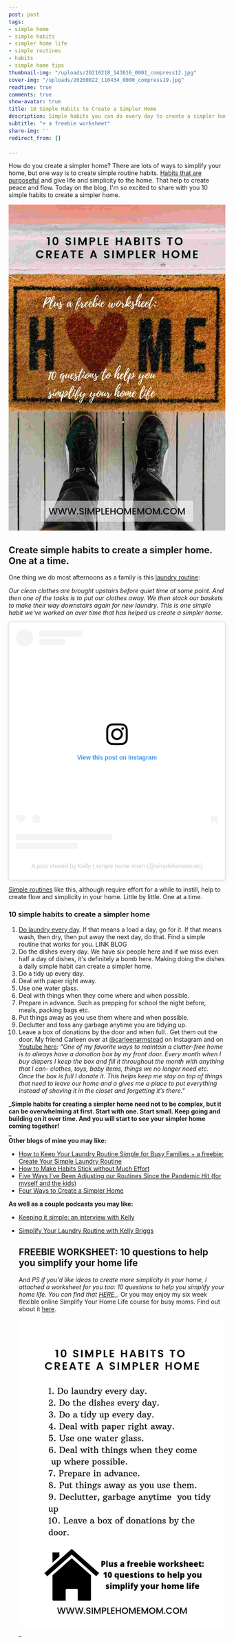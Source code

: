 ```yaml
---
post: post
tags:
- simple home
- simple habits
- simpler home life
- simple routines
- habits
- simple home tips
thumbnail-img: "/uploads/20210218_143016_0001_compress12.jpg"
cover-img: "/uploads/20200822_110434_0000_compress19.jpg"
readtime: true
comments: true
show-avatar: true
title: 10 Simple Habits to Create a Simpler Home
description: Simple habits you can do every day to create a simpler home life.
subtitle: "+ a freebie worksheet"
share-img: ''
redirect_from: []

---
```

How do you create a simpler home? There are lots of ways to simplify your home, but one way is to create simple routine habits. [Habits that are purposeful](https://www.huffpost.com/entry/purposeful-people_b_4768135) and give life and simplicity to the home. That help to create peace and flow. Today on the blog, I'm so excited to share with you 10 simple habits to create a simpler home.

![Someone standing next to a doormat that says "home."](/uploads/10-simple-habits-to-create-a-simpler-home.jpg "10 simple habits to create a simpler home.")

## Create simple habits to create a simpler home. One at a time.

One thing we do most afternoons as a family is this [laundry routine](https://www.simplehomemom.com/how-to-keep-your-laundry-routine-simple-for-busy-families/):

_Our clean clothes are brought upstairs before quiet time at some point. And then one of the tasks is to put our clothes away. We then stack our baskets to make their way downstairs again for new laundry. This is one simple habit we've worked on over time that has helped us create a simpler home._

<blockquote class="instagram-media" data-instgrm-permalink="https://www.instagram.com/reel/CLe6StEBt4F/?utm_source=ig_embed&amp;utm_campaign=loading" data-instgrm-version="13" style=" background:#FFF; border:0; border-radius:3px; box-shadow:0 0 1px 0 rgba(0,0,0,0.5),0 1px 10px 0 rgba(0,0,0,0.15); margin: 1px; max-width:540px; min-width:326px; padding:0; width:99.375%; width:-webkit-calc(100% - 2px); width:calc(100% - 2px);"><div style="padding:16px;"> <a href="https://www.instagram.com/reel/CLe6StEBt4F/?utm_source=ig_embed&amp;utm_campaign=loading" style=" background:#FFFFFF; line-height:0; padding:0 0; text-align:center; text-decoration:none; width:100%;" target="_blank"> <div style=" display: flex; flex-direction: row; align-items: center;"> <div style="background-color: #F4F4F4; border-radius: 50%; flex-grow: 0; height: 40px; margin-right: 14px; width: 40px;"></div> <div style="display: flex; flex-direction: column; flex-grow: 1; justify-content: center;"> <div style=" background-color: #F4F4F4; border-radius: 4px; flex-grow: 0; height: 14px; margin-bottom: 6px; width: 100px;"></div> <div style=" background-color: #F4F4F4; border-radius: 4px; flex-grow: 0; height: 14px; width: 60px;"></div></div></div><div style="padding: 19% 0;"></div> <div style="display:block; height:50px; margin:0 auto 12px; width:50px;"><svg width="50px" height="50px" viewBox="0 0 60 60" version="1.1" xmlns="https://www.w3.org/2000/svg" xmlns:xlink="https://www.w3.org/1999/xlink"><g stroke="none" stroke-width="1" fill="none" fill-rule="evenodd"><g transform="translate(-511.000000, -20.000000)" fill="#000000"><g><path d="M556.869,30.41 C554.814,30.41 553.148,32.076 553.148,34.131 C553.148,36.186 554.814,37.852 556.869,37.852 C558.924,37.852 560.59,36.186 560.59,34.131 C560.59,32.076 558.924,30.41 556.869,30.41 M541,60.657 C535.114,60.657 530.342,55.887 530.342,50 C530.342,44.114 535.114,39.342 541,39.342 C546.887,39.342 551.658,44.114 551.658,50 C551.658,55.887 546.887,60.657 541,60.657 M541,33.886 C532.1,33.886 524.886,41.1 524.886,50 C524.886,58.899 532.1,66.113 541,66.113 C549.9,66.113 557.115,58.899 557.115,50 C557.115,41.1 549.9,33.886 541,33.886 M565.378,62.101 C565.244,65.022 564.756,66.606 564.346,67.663 C563.803,69.06 563.154,70.057 562.106,71.106 C561.058,72.155 560.06,72.803 558.662,73.347 C557.607,73.757 556.021,74.244 553.102,74.378 C549.944,74.521 548.997,74.552 541,74.552 C533.003,74.552 532.056,74.521 528.898,74.378 C525.979,74.244 524.393,73.757 523.338,73.347 C521.94,72.803 520.942,72.155 519.894,71.106 C518.846,70.057 518.197,69.06 517.654,67.663 C517.244,66.606 516.755,65.022 516.623,62.101 C516.479,58.943 516.448,57.996 516.448,50 C516.448,42.003 516.479,41.056 516.623,37.899 C516.755,34.978 517.244,33.391 517.654,32.338 C518.197,30.938 518.846,29.942 519.894,28.894 C520.942,27.846 521.94,27.196 523.338,26.654 C524.393,26.244 525.979,25.756 528.898,25.623 C532.057,25.479 533.004,25.448 541,25.448 C548.997,25.448 549.943,25.479 553.102,25.623 C556.021,25.756 557.607,26.244 558.662,26.654 C560.06,27.196 561.058,27.846 562.106,28.894 C563.154,29.942 563.803,30.938 564.346,32.338 C564.756,33.391 565.244,34.978 565.378,37.899 C565.522,41.056 565.552,42.003 565.552,50 C565.552,57.996 565.522,58.943 565.378,62.101 M570.82,37.631 C570.674,34.438 570.167,32.258 569.425,30.349 C568.659,28.377 567.633,26.702 565.965,25.035 C564.297,23.368 562.623,22.342 560.652,21.575 C558.743,20.834 556.562,20.326 553.369,20.18 C550.169,20.033 549.148,20 541,20 C532.853,20 531.831,20.033 528.631,20.18 C525.438,20.326 523.257,20.834 521.349,21.575 C519.376,22.342 517.703,23.368 516.035,25.035 C514.368,26.702 513.342,28.377 512.574,30.349 C511.834,32.258 511.326,34.438 511.181,37.631 C511.035,40.831 511,41.851 511,50 C511,58.147 511.035,59.17 511.181,62.369 C511.326,65.562 511.834,67.743 512.574,69.651 C513.342,71.625 514.368,73.296 516.035,74.965 C517.703,76.634 519.376,77.658 521.349,78.425 C523.257,79.167 525.438,79.673 528.631,79.82 C531.831,79.965 532.853,80.001 541,80.001 C549.148,80.001 550.169,79.965 553.369,79.82 C556.562,79.673 558.743,79.167 560.652,78.425 C562.623,77.658 564.297,76.634 565.965,74.965 C567.633,73.296 568.659,71.625 569.425,69.651 C570.167,67.743 570.674,65.562 570.82,62.369 C570.966,59.17 571,58.147 571,50 C571,41.851 570.966,40.831 570.82,37.631"></path></g></g></g></svg></div><div style="padding-top: 8px;"> <div style=" color:#3897f0; font-family:Arial,sans-serif; font-size:14px; font-style:normal; font-weight:550; line-height:18px;"> View this post on Instagram</div></div><div style="padding: 12.5% 0;"></div> <div style="display: flex; flex-direction: row; margin-bottom: 14px; align-items: center;"><div> <div style="background-color: #F4F4F4; border-radius: 50%; height: 12.5px; width: 12.5px; transform: translateX(0px) translateY(7px);"></div> <div style="background-color: #F4F4F4; height: 12.5px; transform: rotate(-45deg) translateX(3px) translateY(1px); width: 12.5px; flex-grow: 0; margin-right: 14px; margin-left: 2px;"></div> <div style="background-color: #F4F4F4; border-radius: 50%; height: 12.5px; width: 12.5px; transform: translateX(9px) translateY(-18px);"></div></div><div style="margin-left: 8px;"> <div style=" background-color: #F4F4F4; border-radius: 50%; flex-grow: 0; height: 20px; width: 20px;"></div> <div style=" width: 0; height: 0; border-top: 2px solid transparent; border-left: 6px solid #f4f4f4; border-bottom: 2px solid transparent; transform: translateX(16px) translateY(-4px) rotate(30deg)"></div></div><div style="margin-left: auto;"> <div style=" width: 0px; border-top: 8px solid #F4F4F4; border-right: 8px solid transparent; transform: translateY(16px);"></div> <div style=" background-color: #F4F4F4; flex-grow: 0; height: 12px; width: 16px; transform: translateY(-4px);"></div> <div style=" width: 0; height: 0; border-top: 8px solid #F4F4F4; border-left: 8px solid transparent; transform: translateY(-4px) translateX(8px);"></div></div></div> <div style="display: flex; flex-direction: column; flex-grow: 1; justify-content: center; margin-bottom: 24px;"> <div style=" background-color: #F4F4F4; border-radius: 4px; flex-grow: 0; height: 14px; margin-bottom: 6px; width: 224px;"></div> <div style=" background-color: #F4F4F4; border-radius: 4px; flex-grow: 0; height: 14px; width: 144px;"></div></div></a><p style=" color:#c9c8cd; font-family:Arial,sans-serif; font-size:14px; line-height:17px; margin-bottom:0; margin-top:8px; overflow:hidden; padding:8px 0 7px; text-align:center; text-overflow:ellipsis; white-space:nowrap;"><a href="https://www.instagram.com/reel/CLe6StEBt4F/?utm_source=ig_embed&amp;utm_campaign=loading" style=" color:#c9c8cd; font-family:Arial,sans-serif; font-size:14px; font-style:normal; font-weight:normal; line-height:17px; text-decoration:none;" target="_blank">A post shared by Kelly | simple home mom (@simplehomemom)</a></p></div></blockquote> <script async src="//www.instagram.com/embed.js"></script>

[Simple routines](https://www.themostlysimplelife.com/simple-living/routines-that-simplify-your-life/) like this, although require effort for a while to instill, help to create flow and simplicity in your home. Little by little. One at a time.

### 10 simple habits to create a simpler home

 1. [Do laundry every day](https://www.simplehomemom.com/one-daily-tidying-routine-that-will-save-you-money-and-time/). If that means a load a day, go for it. If that means wash, then dry, then put away the next day, do that. Find a simple routine that works for you. LINK BLOG
 2. Do the dishes every day. We have six people here and if we miss even half a day of dishes, it's definitely a bomb here. Making doing the dishes a daily simple habit can create a simpler home.
 3. Do a tidy up every day.
 4. Deal with paper right away.
 5. Use one water glass.
 6. Deal with things when they come where and when possible.
 7. Prepare in advance. Such as prepping for school the night before, meals, packing bags etc.
 8. Put things away as you use them where and when possible.
 9. Declutter and toss any garbage anytime you are tidying up.
10. Leave a box of donations by the door and when full.. Get them out the door. My friend Carleen over at [@carleenarmstead](https://www.instagram.com/carleenarmstead/) on Instagram and on [Youtube here](https://www.youtube.com/channel/UCGHtaTd5sfnOvAAwHmOAIqg): _"One of my favorite ways to maintain a clutter-free home is to always have a donation box by my front door. Every month when I buy diapers I keep the box and fill it throughout the month with anything that I can- clothes, toys, baby items, things we no longer need etc. Once the box is full I donate it. This helps keep me stay on top of things that need to leave our home and a gives me a place to put everything instead of shoving it in the closet and forgetting it’s there."_

**_Simple habits for creating a simpler home need not to be complex, but it can be overwhelming at first. Start with one. Start small. Keep going and building on it over time. And you will start to see your simpler home coming together!  
_**  
**Other blogs of mine you may like:**

* [How to Keep Your Laundry Routine Simple for Busy Families + a freebie: Create Your Simple Laundry Routine](https://www.simplehomemom.com/how-to-keep-your-laundry-routine-simple-for-busy-families/)
* [How to Make Habits Stick without Much Effort](https://www.simplehomemom.com/how-to-make-habits-stick-without-much-effort/)
* [Five Ways I’ve Been Adjusting our Routines Since the Pandemic Hit (for myself and the kids)](https://www.simplehomemom.com/five-ways-i-ve-been-adjusting-our-routines-since-the-pandemic-hit/)
* [Four Ways to Create a Simpler Home](https://www.simplehomemom.com/four-ways-to-create-a-simpler-home/)

**As well as a couple podcasts you may like:**

* [Keeping it simple: an interview with Kelly](https://podcasts.apple.com/ca/podcast/keeping-it-simple-an-interview-with-kelly/id1512837291?i=1000500930761)
* [Simplify Your Laundry Routine with Kelly Briggs](https://www.minimalistmomspodcast.com/ep155-simplify-your-laundry-routine-with-kelly-briggs/)

  ## FREEBIE WORKSHEET: 10 questions to help you simplify your home life

  And _PS if you'd like ideas to create more simplicity in your home, I attached a worksheet for you too: 10 questions to help you simplify your home life. You can find that_ [_HERE_](https://mailchi.mp/d7eafb4e2738/simplifyyourhomelife)_. Or you may enjoy my six week flexible online Simplify Your Home Life course for busy moms. Find out about it [here](https://www.simplehomemom.com/course).

  ![An overview of the 10 simple habits image.](/uploads/20210218_143016_0001_compress12.jpg "10 simple habits to create a simpler home")_